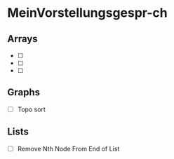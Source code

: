# MeinVorstellungsgespr-ch

## Arrays
- [ ] 
- [ ] 
- [ ] 

## Graphs
- [ ] Topo sort

## Lists
- [ ]  Remove Nth Node From End of List
